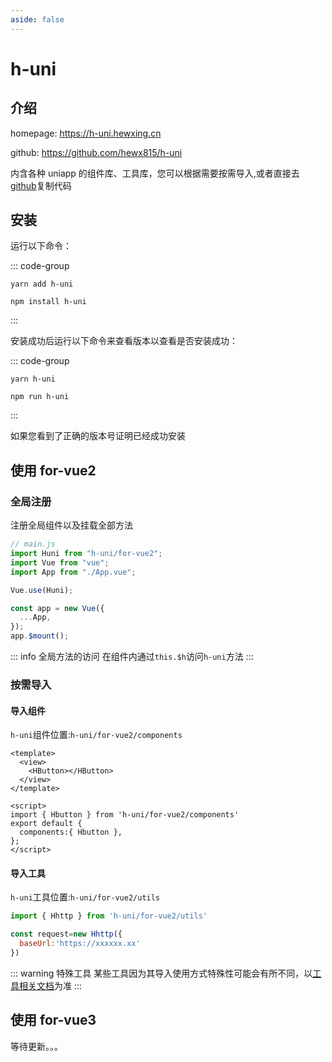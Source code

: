 ```yaml
---
aside: false
---
```


# h-uni

## 介绍

homepage: https://h-uni.hewxing.cn

github: https://github.com/hewx815/h-uni

内含各种 uniapp 的组件库、工具库，您可以根据需要按需导入,或者直接去[github](https://github.com/hewx815/h-uni)复制代码

## 安装

运行以下命令：

::: code-group

```shell[yarn]
yarn add h-uni
```

```shell[npm]
npm install h-uni
```

:::

安装成功后运行以下命令来查看版本以查看是否安装成功：

::: code-group

```shell[yarn]
yarn h-uni
```

```shell[npm]
npm run h-uni
```

:::

如果您看到了正确的版本号证明已经成功安装

## 使用 for-vue2

### 全局注册

注册全局组件以及挂载全部方法

```js
// main.js
import Huni from "h-uni/for-vue2";
import Vue from "vue";
import App from "./App.vue";

Vue.use(Huni);

const app = new Vue({
  ...App,
});
app.$mount();
```

::: info 全局方法的访问
在组件内通过`this.$h`访问`h-uni`方法
:::

### 按需导入

#### 导入组件

`h-uni`组件位置:`h-uni/for-vue2/components`

```vue
<template>
  <view>
    <HButton></HButton>
  </view>
</template>

<script>
import { Hbutton } from 'h-uni/for-vue2/components'
export default {
  components:{ Hbutton },
};
</script>
```

#### 导入工具

`h-uni`工具位置:`h-uni/for-vue2/utils`

```js
import { Hhttp } from 'h-uni/for-vue2/utils'

const request=new Hhttp({
  baseUrl:'https://xxxxxx.xx'
})
```
::: warning 特殊工具
某些工具因为其导入使用方式特殊性可能会有所不同，以[工具相关文档](/for-vue2/utils/Hhttp.html)为准
:::

## 使用 for-vue3

等待更新。。。

